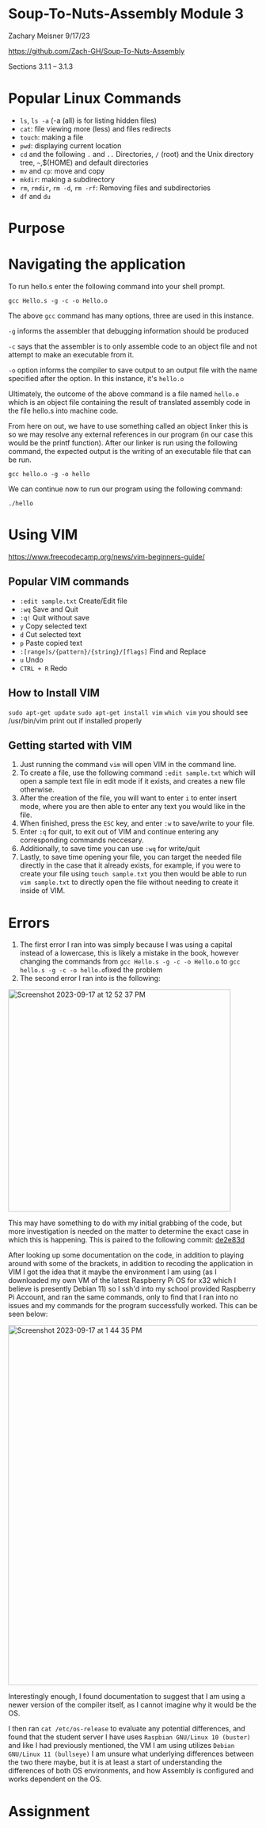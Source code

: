 # Soup-To-Nuts-Assembly Module 3
Zachary Meisner 9/17/23

https://github.com/Zach-GH/Soup-To-Nuts-Assembly

Sections 3.1.1 – 3.1.3

# Popular Linux Commands
- `ls`, `ls -a` (-a (all) is for listing hidden files)
- `cat`: file viewing more (less) and files redirects
- `touch`: making a file
- `pwd`: displaying current location
- `cd` and the following `.` and `..` Directories,
`/` (root) and the Unix directory tree, `~`,$(HOME) and default directories
- `mv` and `cp`: move and copy
- `mkdir`: making a subdirectory
- `rm`, `rmdir`, `rm -d`, `rm -rf`: Removing files and subdirectories
- `df` and `du`

# Purpose


# Navigating the application
To run hello.s enter the following command into your shell prompt.

`gcc Hello.s -g -c -o Hello.o`

The above `gcc` command has many options, three are used in this instance.

`-g` informs the assembler that debugging information should be produced

`-c` says that the assembler is to only assemble code to an object file
and not attempt to make an executable from it.

`-o` option informs the compiler to save output to an output file
with the name specified after the option. In this instance, it's `hello.o`

Ultimately, the outcome of the above command is a file named `hello.o`
which is an object file containing the result of translated assembly code
in the file hello.s into machine code.

From here on out, we have to use something called an object linker
this is so we may resolve any external references in our program
(in our case this would be the printf function).
After our linker is run using the following command,
the expected output is the writing of an executable file that can be run.

`gcc hello.o -g -o hello`

We can continue now to run our program using the following command:

`./hello`

# Using VIM

https://www.freecodecamp.org/news/vim-beginners-guide/

Popular VIM commands
---

- `:edit sample.txt` Create/Edit file
- `:wq` Save and Quit
- `:q!` Quit without save
- `y` Copy selected text
- `d` Cut selected text
- `p` Paste copied text
- `:[range]s/{pattern}/{string}/[flags]` Find and Replace
- `u` Undo
- `CTRL + R` Redo

How to Install VIM
---

`sudo apt-get update`
`sudo apt-get install vim`
`which vim` you should see /usr/bin/vim print out if installed properly

Getting started with VIM
---

1. Just running the command `vim` will open VIM in the command line.
2. To create a file, use the following command `:edit sample.txt` which will open a sample text file in edit mode if it exists, and creates a new file otherwise.
3. After the creation of the file, you will want to enter `i` to enter insert mode, where you are then able to enter any text you would like in the file.
4. When finished, press the `ESC` key, and enter `:w` to save/write to your file.
5. Enter `:q` for quit, to exit out of VIM and continue entering any corresponding commands neccesary.
6. Additionally, to save time you can use `:wq` for write/quit
7. Lastly, to save time opening your file, you can target the needed file directly in the case that it already exists, for example, if you were to create your file using `touch sample.txt` you then would be able to run `vim sample.txt` to directly open the file without needing to create it inside of VIM.


  
# Errors
1. The first error I ran into was simply because I was using a capital instead of a lowercase, this is likely a mistake in the book, however changing the commands from `gcc Hello.s -g -c -o Hello.o` to `gcc hello.s -g -c -o hello.o`fixed the problem
2. The second error I ran into is the following:

<img width="449" alt="Screenshot 2023-09-17 at 12 52 37 PM" src="https://github.com/Zach-GH/Soup-To-Nuts-Assembly/assets/80639692/767af8ee-b14c-428c-95ea-24fe89277820">

This may have something to do with my initial grabbing of the code, but more investigation is needed on the matter to determine the exact case in which this is happening. This is paired to the following commit: [de2e83d](https://github.com/Zach-GH/Soup-To-Nuts-Assembly/commit/de2e83d04136bd26d70b3612319c0e10ef5511bc)

After looking up some documentation on the code, in addition to playing around with some of the brackets, in addition to recoding the application in VIM I got the idea that it maybe the environment I am using (as I downloaded my own VM of the latest Raspberry Pi OS for x32 which I believe is presently Debian 11) so I ssh'd into my school provided Raspberry Pi Account, and ran the same commands, only to find that I ran into no issues and my commands for the program successfully worked. This can be seen below:

<img width="727" alt="Screenshot 2023-09-17 at 1 44 35 PM" src="https://github.com/Zach-GH/Soup-To-Nuts-Assembly/assets/80639692/c33ab3e6-8f36-4efd-bac8-9252167be3f6">

Interestingly enough, I found documentation to suggest that I am using a newer version of the compiler itself, as I cannot imagine why it would be the OS.

I then ran `cat /etc/os-release` to evaluate any potential differences, and found that the student server I have uses `Raspbian GNU/Linux 10 (buster)` and like I had previously mentioned, the VM I am using utilizes `Debian GNU/Linux 11 (bullseye)` I am unsure what underlying differences between the two there maybe, but it is at least a start of understanding the differences of both OS environments, and how Assembly is configured and works dependent on the OS.


# Assignment
